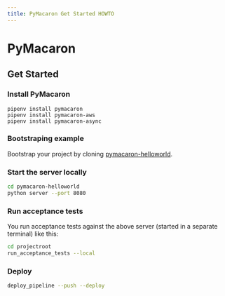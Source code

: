 ```yaml
---
title: PyMacaron Get Started HOWTO
---
```


PyMacaron
=========

## Get Started

### Install PyMacaron

```
pipenv install pymacaron
pipenv install pymacaron-aws
pipenv install pymacaron-async
```

### Bootstraping example

Bootstrap your project by cloning
[pymacaron-helloworld](https://github.com/pymacaron/pymacaron-helloworld).

### Start the server locally

```bash
cd pymacaron-helloworld
python server --port 8080
```

### Run acceptance tests

You run acceptance tests against the above server (started in a separate
terminal) like this:

```bash
cd projectroot
run_acceptance_tests --local
```

### Deploy

```bash
deploy_pipeline --push --deploy
```

